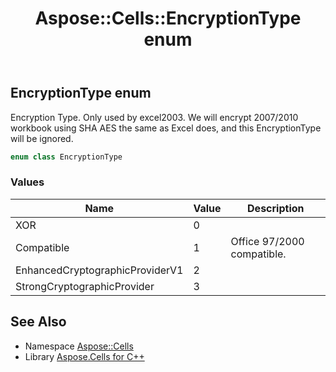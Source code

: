 ﻿---
title: Aspose::Cells::EncryptionType enum
linktitle: EncryptionType
second_title: Aspose.Cells for C++ API Reference
description: 'Aspose::Cells::EncryptionType enum. Encryption Type. Only used by excel2003. We will encrypt 2007/2010 workbook using SHA AES the same as Excel does, and this EncryptionType will be ignored in C++.'
type: docs
weight: 19800
url: /cpp/aspose.cells/encryptiontype/
---
## EncryptionType enum


Encryption Type. Only used by excel2003. We will encrypt 2007/2010 workbook using SHA AES the same as Excel does, and this EncryptionType will be ignored.

```cpp
enum class EncryptionType
```

### Values

| Name | Value | Description |
| --- | --- | --- |
| XOR | 0 |  |
| Compatible | 1 | Office 97/2000 compatible. |
| EnhancedCryptographicProviderV1 | 2 |  |
| StrongCryptographicProvider | 3 |  |

## See Also

* Namespace [Aspose::Cells](../)
* Library [Aspose.Cells for C++](../../)
